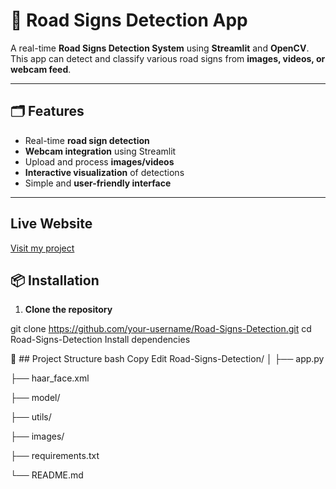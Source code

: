 # 🚦 Road Signs Detection App

A real-time **Road Signs Detection System** using **Streamlit** and **OpenCV**.  
This app can detect and classify various road signs from **images, videos, or webcam feed**.

---

## 🗂️ Features

- Real-time **road sign detection**  
- **Webcam integration** using Streamlit  
- Upload and process **images/videos**  
- **Interactive visualization** of detections  
- Simple and **user-friendly interface**

---

## Live Website 
[Visit my project](https://road-signs-detection-simran-kaur.streamlit.app/)

## 📦 Installation

1. **Clone the repository**

git clone https://github.com/your-username/Road-Signs-Detection.git
cd Road-Signs-Detection
Install dependencies



📁 ##  Project Structure
bash
Copy
Edit
Road-Signs-Detection/
│
├── app.py       

├── haar_face.xml     

├── model/                

├── utils/               

├── images/              

├── requirements.txt     

└── README.md


